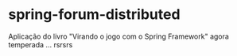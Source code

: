 spring-forum-distributed
========================

Aplicação do livro "Virando o jogo com o Spring Framework" agora temperada ... rsrsrs